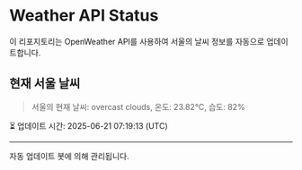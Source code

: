
# Weather API Status

이 리포지토리는 OpenWeather API를 사용하여 서울의 날씨 정보를 자동으로 업데이트합니다.

## 현재 서울 날씨
> 서울의 현재 날씨: overcast clouds, 온도: 23.82°C, 습도: 82%

⏳ 업데이트 시간: 2025-06-21 07:19:13 (UTC)

---
자동 업데이트 봇에 의해 관리됩니다.

